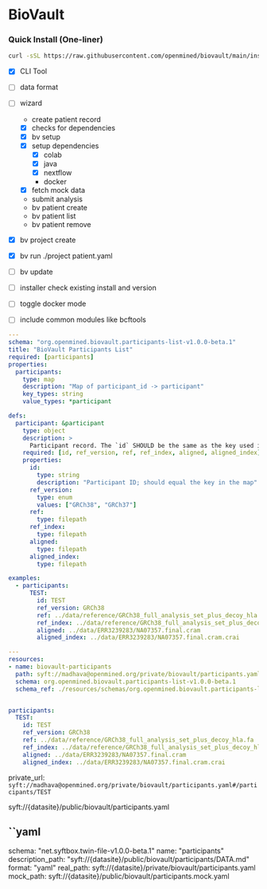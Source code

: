 # BioVault

### Quick Install (One-liner)

```bash
curl -sSL https://raw.githubusercontent.com/openmined/biovault/main/install.sh | bash
```

- [x] CLI Tool
- [ ] data format
- [ ] wizard
    - create patient record
    - [x] checks for dependencies
    - [x] bv setup
    - [x] setup dependencies
        - [x] colab
        - [x] java
        - [x] nextflow
        - docker
    - [x] fetch mock data
    - submit analysis
    - bv patient create
    - bv patient list
    - bv patient remove

- [x] bv project create
- [x] bv run ./project patient.yaml
- [ ] bv update
- [ ] installer check existing install and version
- [ ] toggle docker mode
- [ ] include common modules like bcftools




```yaml
---
schema: "org.openmined.biovault.participants-list-v1.0.0-beta.1"
title: "BioVault Participants List"
required: [participants]
properties:
  participants:
    type: map
    description: "Map of participant_id -> participant"
    key_types: string
    value_types: *participant

defs:
  participant: &participant
    type: object
    description: >
      Participant record. The `id` SHOULD be the same as the key used in the `participant` map.
    required: [id, ref_version, ref, ref_index, aligned, aligned_index]
    properties:
      id:
        type: string
        description: "Participant ID; should equal the key in the map"
      ref_version:
        type: enum
        values: ["GRCh38", "GRCh37"]
      ref:
        type: filepath
      ref_index:
        type: filepath
      aligned:
        type: filepath
      aligned_index:
        type: filepath

examples:
  - participants:
      TEST:
        id: TEST
        ref_version: GRCh38
        ref: ../data/reference/GRCh38_full_analysis_set_plus_decoy_hla.fa
        ref_index: ../data/reference/GRCh38_full_analysis_set_plus_decoy_hla.fa.fai
        aligned: ../data/ERR3239283/NA07357.final.cram
        aligned_index: ../data/ERR3239283/NA07357.final.cram.crai

```

```yaml
---
resources:
- name: biovault-participants
  path: syft://madhava@openmined.org/private/biovault/participants.yaml
  schema: org.openmined.biovault.participants-list-v1.0.0-beta.1
  schema_ref: ./resources/schemas/org.openmined.biovault.participants-list-v1.0.0-beta.1.yaml


participants:
  TEST:
    id: TEST
    ref_version: GRCh38
    ref: ../data/reference/GRCh38_full_analysis_set_plus_decoy_hla.fa
    ref_index: ../data/reference/GRCh38_full_analysis_set_plus_decoy_hla.fa.fai
    aligned: ../data/ERR3239283/NA07357.final.cram
    aligned_index: ../data/ERR3239283/NA07357.final.cram.crai
```

private_url: `syft://madhava@openmined.org/private/biovault/participants.yaml#/participants/TEST`

syft://{datasite}/public/biovault/participants.yaml

``yaml
---
schema: "net.syftbox.twin-file-v1.0.0-beta.1"
name: "participants"
description_path: "syft://{datasite}/public/biovault/participants/DATA.md"
format: "yaml"
real_path: syft://{datasite}/private/biovault/participants.yaml
mock_path: syft://{datasite}/public/biovault/participants.mock.yaml
```
